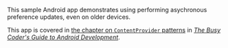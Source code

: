 This sample Android app demonstrates
using performing asychronous preference updates, even on older devices.

This app is covered in 
[the chapter on `ContentProvider` patterns](https://commonsware.com/Android/previews/content-provider-implementation-patterns)
in [*The Busy Coder's Guide to Android Development*](https://commonsware.com/Android/).

